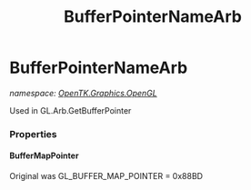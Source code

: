 ﻿---
title: BufferPointerNameArb
---

# BufferPointerNameArb
_namespace: [OpenTK.Graphics.OpenGL](N-OpenTK.Graphics.OpenGL.html)_

Used in GL.Arb.GetBufferPointer



### Properties

#### BufferMapPointer
Original was GL_BUFFER_MAP_POINTER = 0x88BD

